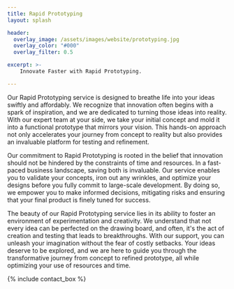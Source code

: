 ```yaml
---
title: Rapid Prototyping
layout: splash

header:
  overlay_image: /assets/images/website/prototyping.jpg
  overlay_color: "#000"
  overlay_filter: 0.5

excerpt: >-
    Innovate Faster with Rapid Prototyping.

---
```


Our Rapid Prototyping service is designed to breathe life into your ideas swiftly and affordably. We recognize that innovation often begins with a spark of inspiration, and we are dedicated to turning those ideas into reality. With our expert team at your side, we take your initial concept and mold it into a functional prototype that mirrors your vision. This hands-on approach not only accelerates your journey from concept to reality but also provides an invaluable platform for testing and refinement.

Our commitment to Rapid Prototyping is rooted in the belief that innovation should not be hindered by the constraints of time and resources. In a fast-paced business landscape, saving both is invaluable. Our service enables you to validate your concepts, iron out any wrinkles, and optimize your designs before you fully commit to large-scale development. By doing so, we empower you to make informed decisions, mitigating risks and ensuring that your final product is finely tuned for success.

The beauty of our Rapid Prototyping service lies in its ability to foster an environment of experimentation and creativity. We understand that not every idea can be perfected on the drawing board, and often, it's the act of creation and testing that leads to breakthroughs. With our support, you can unleash your imagination without the fear of costly setbacks. Your ideas deserve to be explored, and we are here to guide you through the transformative journey from concept to refined prototype, all while optimizing your use of resources and time.

{% include contact_box %}
